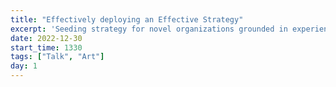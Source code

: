 ```yaml
---
title: "Effectively deploying an Effective Strategy"
excerpt: 'Seeding strategy for novel organizations grounded in experience at <a href="https://www.opencollective.com" target="_blank" rel="nofollow noopener noreferrer"> by Ronen'
date: 2022-12-30
start_time: 1330
tags: ["Talk", "Art"]
day: 1
---
```

